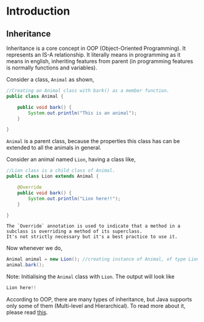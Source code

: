 # Introduction

## Inheritance

Inheritance is a core concept in OOP (Object-Oriented Programming).
It represents an IS-A relationship.
It literally means in programming as it means in english, inheriting features from parent (in programming features is normally functions and variables).

Consider a class, `Animal` as shown,

```java
//Creating an Animal class with bark() as a member function.
public class Animal {

    public void bark() {
        System.out.println("This is an animal");
    }

}
```

`Animal` is a parent class, because the properties this class has can be extended to all the animals in general.

Consider an animal named `Lion`, having a class like,

```java
//Lion class is a child class of Animal.
public class Lion extends Animal {

    @Override
    public void bark() {
        System.out.println("Lion here!!");
    }

}
```

~~~~exercism/note
The `Override` annotation is used to indicate that a method in a subclass is overriding a method of its superclass.
It's not strictly necessary but it's a best practice to use it.
~~~~

Now whenever we do,

```java
Animal animal = new Lion(); //creating instance of Animal, of type Lion
animal.bark();
```

Note: Initialising the `Animal` class with `Lion`.
The output will look like

```java
Lion here!!
```

According to OOP, there are many types of inheritance, but Java supports only some of them (Multi-level and Hierarchical).
To read more about it, please read [this][java-inheritance].

[java-inheritance]: https://www.javatpoint.com/inheritance-in-java#:~:text=On%20the%20basis%20of%20class,will%20learn%20about%20interfaces%20later.
